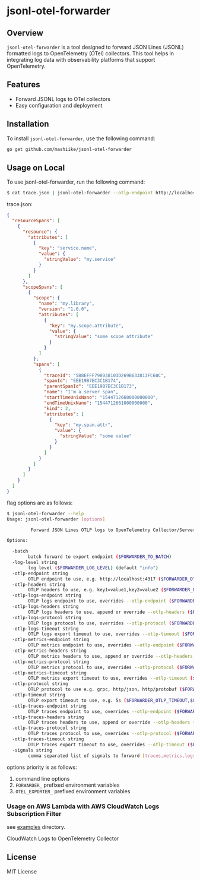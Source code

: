 # jsonl-otel-forwarder

## Overview

`jsonl-otel-forwarder` is a tool designed to forward JSON Lines (JSONL) formatted logs to OpenTelemetry (OTel) collectors. This tool helps in integrating log data with observability platforms that support OpenTelemetry.

## Features

- Forward JSONL logs to OTel collectors
- Easy configuration and deployment

## Installation

To install `jsonl-otel-forwarder`, use the following command:

```sh
go get github.com/mashiike/jsonl-otel-forwarder
```

## Usage on Local
To use jsonl-otel-forwarder, run the following command:

```sh
$ cat trace.json | jsonl-otel-forwarder --otlp-endpoint http://localhost:4317
```

trace.json:
```json
{
  "resourceSpans": [
    {
      "resource": {
        "attributes": [
          {
            "key": "service.name",
            "value": {
              "stringValue": "my.service"
            }
          }
        ]
      },
      "scopeSpans": [
        {
          "scope": {
            "name": "my.library",
            "version": "1.0.0",
            "attributes": [
              {
                "key": "my.scope.attribute",
                "value": {
                  "stringValue": "some scope attribute"
                }
              }
            ]
          },
          "spans": [
            {
              "traceId": "5B8EFFF798038103D269B633813FC60C",
              "spanId": "EEE19B7EC3C1B174",
              "parentSpanId": "EEE19B7EC3C1B173",
              "name": "I'm a server span",
              "startTimeUnixNano": "1544712660000000000",
              "endTimeUnixNano": "1544712661000000000",
              "kind": 2,
              "attributes": [
                {
                  "key": "my.span.attr",
                  "value": {
                    "stringValue": "some value"
                  }
                }
              ]
            }
          ]
        }
      ]
    }
  ]
}
```

flag options are as follows:

```sh
$ jsonl-otel-forwarder --help
Usage: jsonl-otel-forwarder [options]

         Forward JSON Lines OTLP logs to OpenTelemetry Collector/Server

Options:

  -batch
        batch forward to export endpoint ($FORWARDER_TO_BATCH)
  -log-level string
        log level ($FORWARDER_LOG_LEVEL) (default "info")
  -otlp-endpoint string
        OTLP endpoint to use, e.g. http://localhost:4317 ($FORWARDER_OTLP_ENDPOINT,$OTEL_EXPORTER_OTLP_ENDPOINT)
  -otlp-headers string
        OTLP headers to use, e.g. key1=value1,key2=value2 ($FORWARDER_OTLP_HEADERS,$OTEL_EXPORTER_OTLP_HEADERS)
  -otlp-logs-endpoint string
        OTLP logs endpoint to use, overrides --otlp-endpoint ($FORWARDER_OTLP_LOGS_ENDPOINT,$OTEL_EXPORTER_OTLP_LOGS_ENDPOINT)
  -otlp-logs-headers string
        OTLP logs headers to use, append or override --otlp-headers ($FORWARDER_OTLP_LOGS_HEADERS,$OTEL_EXPORTER_OTLP_LOGS_HEADERS)
  -otlp-logs-protocol string
        OTLP logs protocol to use, overrides --otlp-protocol ($FORWARDER_OTLP_LOGS_PROTOCOL,$OTEL_EXPORTER_OTLP_LOGS_PROTOCOL)
  -otlp-logs-timeout string
        OTLP logs export timeout to use, overrides --otlp-timeout ($FORWARDER_OTLP_LOGS_TIMEOUT,$OTEL_EXPORTER_OTLP_LOGS_TIMEOUT)
  -otlp-metrics-endpoint string
        OTLP metrics endpoint to use, overrides --otlp-endpoint ($FORWARDER_OTLP_METRICS_ENDPOINT,$OTEL_EXPORTER_OTLP_METRICS_ENDPOINT)
  -otlp-metrics-headers string
        OTLP metrics headers to use, append or override --otlp-headers ($FORWARDER_OTLP_METRICS_HEADERS,$OTEL_EXPORTER_OTLP_METRICS_HEADERS)
  -otlp-metrics-protocol string
        OTLP metrics protocol to use, overrides --otlp-protocol ($FORWARDER_OTLP_METRICS_PROTOCOL,$OTEL_EXPORTER_OTLP_METRICS_PROTOCOL)
  -otlp-metrics-timeout string
        OTLP metrics export timeout to use, overrides --otlp-timeout ($FORWARDER_OTLP_METRICS_TIMEOUT,$OTEL_EXPORTER_OTLP_METRICS_TIMEOUT)
  -otlp-protocol string
        OTLP protocol to use e.g. grpc, http/json, http/protobuf ($FORWARDER_OTLP_PROTOCOL,$OTEL_EXPORTER_OTLP_PROTOCOL)
  -otlp-timeout string
        OTLP export timeout to use, e.g. 5s ($FORWARDER_OTLP_TIMEOUT,$OTEL_EXPORTER_OTLP_TIMEOUT)
  -otlp-traces-endpoint string
        OTLP traces endpoint to use, overrides --otlp-endpoint ($FORWARDER_OTLP_TRACES_ENDPOINT,$OTEL_EXPORTER_OTLP_TRACES_ENDPOINT)
  -otlp-traces-headers string
        OTLP traces headers to use, append or override --otlp-headers ($FORWARDER_OTLP_TRACES_HEADERS,$OTEL_EXPORTER_OTLP_TRACES_HEADERS)
  -otlp-traces-protocol string
        OTLP traces protocol to use, overrides --otlp-protocol ($FORWARDER_OTLP_TRACES_PROTOCOL,$OTEL_EXPORTER_OTLP_TRACES_PROTOCOL)
  -otlp-traces-timeout string
        OTLP traces export timeout to use, overrides --otlp-timeout ($FORWARDER_OTLP_TRACES_TIMEOUT,$OTEL_EXPORTER_OTLP_TRACES_TIMEOUT)
  -signals string
        comma separated list of signals to forward [traces,metrics,logs] ($FORWARDER_SIGNALS) (default "traces,metrics,logs")
```

options priority is as follows:

1. command line options
2. `FORWARDER_` prefixed environment variables
3. `OTEL_EXPORTER_` prefixed environment variables

### Usage on AWS Lambda with AWS CloudWatch Logs Subscription Filter

see [examples](./_examples/) directory.

CloudWatch Logs to OpenTelemetry Collector

## License

MIT License
